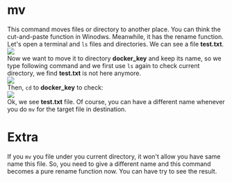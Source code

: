 # mv  
This command moves files or directory to another place. You can think the cut-and-paste function in Winodws. Meanwhile, it has the rename function.  
Let's open a terminal and `ls` files and directories. We can see a file **test.txt**.  
![](/image/mv/mv_1.png)  
Now we want to move it to directory **docker_key** and keep its name, so we type following command and we first use `ls` again to check current directory, we find **test.txt** is not here anymore.  
![](/image/mv/mv_2.png)  
Then, `cd` to **docker_key** to check:  
![](/image/mv/mv_3.png)  
Ok, we see **test.txt** file. Of course, you can have a different name whenever you do `mv` for the target file in destination.  
# Extra  
If you `mv` you file under you current directory, it won't allow you have same name this file. So, you need to give a different name and this command becomes a pure rename function now. You can have try to see the result. 
